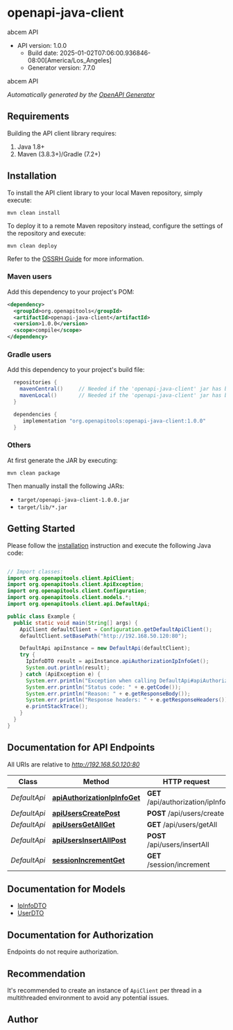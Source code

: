 # openapi-java-client

abcem API
- API version: 1.0.0
  - Build date: 2025-01-02T07:06:00.936846-08:00[America/Los_Angeles]
  - Generator version: 7.7.0

abcem API


*Automatically generated by the [OpenAPI Generator](https://openapi-generator.tech)*


## Requirements

Building the API client library requires:
1. Java 1.8+
2. Maven (3.8.3+)/Gradle (7.2+)

## Installation

To install the API client library to your local Maven repository, simply execute:

```shell
mvn clean install
```

To deploy it to a remote Maven repository instead, configure the settings of the repository and execute:

```shell
mvn clean deploy
```

Refer to the [OSSRH Guide](http://central.sonatype.org/pages/ossrh-guide.html) for more information.

### Maven users

Add this dependency to your project's POM:

```xml
<dependency>
  <groupId>org.openapitools</groupId>
  <artifactId>openapi-java-client</artifactId>
  <version>1.0.0</version>
  <scope>compile</scope>
</dependency>
```

### Gradle users

Add this dependency to your project's build file:

```groovy
  repositories {
    mavenCentral()     // Needed if the 'openapi-java-client' jar has been published to maven central.
    mavenLocal()       // Needed if the 'openapi-java-client' jar has been published to the local maven repo.
  }

  dependencies {
     implementation "org.openapitools:openapi-java-client:1.0.0"
  }
```

### Others

At first generate the JAR by executing:

```shell
mvn clean package
```

Then manually install the following JARs:

* `target/openapi-java-client-1.0.0.jar`
* `target/lib/*.jar`

## Getting Started

Please follow the [installation](#installation) instruction and execute the following Java code:

```java

// Import classes:
import org.openapitools.client.ApiClient;
import org.openapitools.client.ApiException;
import org.openapitools.client.Configuration;
import org.openapitools.client.models.*;
import org.openapitools.client.api.DefaultApi;

public class Example {
  public static void main(String[] args) {
    ApiClient defaultClient = Configuration.getDefaultApiClient();
    defaultClient.setBasePath("http://192.168.50.120:80");

    DefaultApi apiInstance = new DefaultApi(defaultClient);
    try {
      IpInfoDTO result = apiInstance.apiAuthorizationIpInfoGet();
      System.out.println(result);
    } catch (ApiException e) {
      System.err.println("Exception when calling DefaultApi#apiAuthorizationIpInfoGet");
      System.err.println("Status code: " + e.getCode());
      System.err.println("Reason: " + e.getResponseBody());
      System.err.println("Response headers: " + e.getResponseHeaders());
      e.printStackTrace();
    }
  }
}

```

## Documentation for API Endpoints

All URIs are relative to *http://192.168.50.120:80*

Class | Method | HTTP request | Description
------------ | ------------- | ------------- | -------------
*DefaultApi* | [**apiAuthorizationIpInfoGet**](docs/DefaultApi.md#apiAuthorizationIpInfoGet) | **GET** /api/authorization/ipInfo | 
*DefaultApi* | [**apiUsersCreatePost**](docs/DefaultApi.md#apiUsersCreatePost) | **POST** /api/users/create | 
*DefaultApi* | [**apiUsersGetAllGet**](docs/DefaultApi.md#apiUsersGetAllGet) | **GET** /api/users/getAll | 
*DefaultApi* | [**apiUsersInsertAllPost**](docs/DefaultApi.md#apiUsersInsertAllPost) | **POST** /api/users/insertAll | 
*DefaultApi* | [**sessionIncrementGet**](docs/DefaultApi.md#sessionIncrementGet) | **GET** /session/increment | 


## Documentation for Models

 - [IpInfoDTO](docs/IpInfoDTO.md)
 - [UserDTO](docs/UserDTO.md)


<a id="documentation-for-authorization"></a>
## Documentation for Authorization

Endpoints do not require authorization.


## Recommendation

It's recommended to create an instance of `ApiClient` per thread in a multithreaded environment to avoid any potential issues.

## Author




